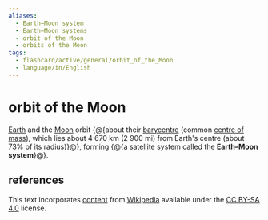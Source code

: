 ```yaml
---
aliases:
  - Earth–Moon system
  - Earth–Moon systems
  - orbit of the Moon
  - orbits of the Moon
tags:
  - flashcard/active/general/orbit_of_the_Moon
  - language/in/English
---
```


# orbit of the Moon

[Earth](Earth.md) and the [Moon](Moon.md) orbit {@{about their [barycentre](barycenter.md) (common [centre of mass](center%20of%20mass.md)), which lies about 4&nbsp;670 km (2&nbsp;900 mi) from Earth's centre (about 73% of its radius)}@}, forming {@{a satellite system called the __Earth–Moon system__}@}. <!--SR:!2025-04-20,137,210!2024-12-28,103,290-->

## references

This text incorporates [content](https://en.wikipedia.org/wiki/orbit_of_the_Moon) from [Wikipedia](Wikipedia.md) available under the [CC BY-SA 4.0](https://creativecommons.org/licenses/by-sa/4.0/) license.
